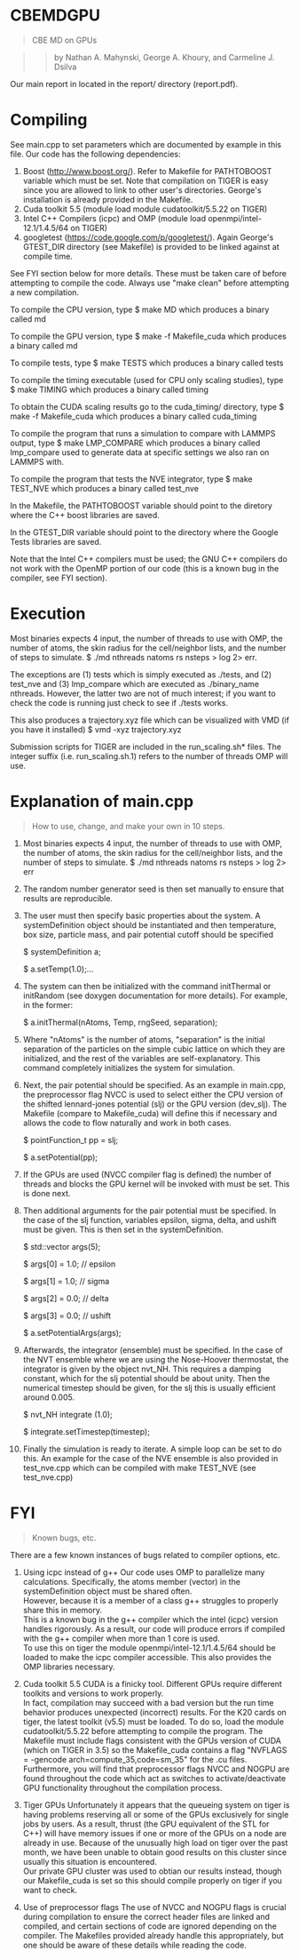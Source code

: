 CBEMDGPU
========

> CBE MD on GPUs

>> by Nathan A. Mahynski, George A. Khoury, and Carmeline J. Dsilva

Our main report in located in the report/ directory (report.pdf).

Compiling
========

See main.cpp to set parameters which are documented by example in this file.
Our code has the following dependencies:

1. Boost (http://www.boost.org/).  Refer to Makefile for PATHTOBOOST variable which must be set.  Note that compilation on TIGER is easy since you are allowed to link to other user's directories.  George's installation is already provided in the Makefile.
2. Cuda toolkit 5.5 (module load module cudatoolkit/5.5.22 on TIGER)
3. Intel C++ Compilers (icpc) and OMP (module load openmpi/intel-12.1/1.4.5/64 on TIGER) 
4. googletest (https://code.google.com/p/googletest/).  Again George's GTEST_DIR directory (see Makefile) is provided to be linked against at compile time.

See FYI section below for more details.  These must be taken care of before attempting to compile the code. Always use "make clean" before attempting a new compilation.

To compile the CPU version, type 
$ make MD
which produces a binary called md

To compile the GPU version, type
$ make -f Makefile_cuda
which produces a binary called md

To compile tests, type
$ make TESTS
which produces a binary called tests

To compile the timing executable (used for CPU only scaling studies), type
$ make TIMING
which produces a binary called timing

To obtain the CUDA scaling results go to the cuda_timing/ directory, type
$ make -f Makefile_cuda
which produces a binary called cuda_timing

To compile the program that runs a simulation to compare with LAMMPS output, type
$ make LMP_COMPARE
which produces a binary called lmp_compare used to generate data at specific settings we also ran on LAMMPS with.

To compile the program that tests the NVE integrator, type
$ make TEST_NVE
which produces a binary called test_nve

In the Makefile, the PATHTOBOOST variable should point to the diretory where the C++ boost libraries are saved.

In the GTEST_DIR variable should point to the directory where the Google Tests libraries are saved.

Note that the Intel C++ compilers must be used; the GNU C++ compilers do not work with the OpenMP portion of our code (this is a known bug in the compiler, see FYI section).


Execution
====
Most binaries expects 4 input, the number of threads to use with OMP, the number of atoms, the skin radius for the cell/neighbor lists, and the number of steps to simulate.
$ ./md nthreads natoms rs nsteps  > log 2> err.  

The exceptions are (1) tests which is simply executed as ./tests, and (2) test_nve and (3) lmp_compare which are executed as ./binary_name nthreads.
However, the latter two are not of much interest; if you want to check the code is running just check to see if ./tests works.

This also produces a trajectory.xyz file which can be visualized with VMD (if you have it installed)
$ vmd -xyz trajectory.xyz

Submission scripts for TIGER are included in the run_scaling.sh* files.  The integer suffix (i.e. run_scaling.sh.1) refers to the number of threads OMP will use.

Explanation of main.cpp
====
> How to use, change, and make your own in 10 steps.

1. Most binaries expects 4 input, the number of threads to use with OMP, the number of atoms, the skin radius for the cell/neighbor lists, and the number of steps to simulate.
$ ./md nthreads natoms rs nsteps  > log 2> err

2. The random number generator seed is then set manually to ensure that results are reproducible.

3. The user must then specify basic properties about the system.  A systemDefinition object should be instantiated and then temperature, box size, particle mass, and pair potential cutoff should be specified 
    
    $ systemDefinition a;
    
    $ a.setTemp(1.0);... 

4. The system can then be initialized with the command initThermal or initRandom (see doxygen documentation for more details).  For example, in the former:

    $ a.initThermal(nAtoms, Temp, rngSeed, separation);

5. Where "nAtoms" is the number of atoms, "separation" is the initial separation of the particles on the simple cubic lattice on which they are initialized, and the rest of the variables are self-explanatory.  This command completely initializes the system for simulation.

6. Next, the pair potential should be specified.  As an example in main.cpp, the preprocessor flag NVCC is used to select either the CPU version of the shifted lennard-jones potential (slj) or the GPU version (dev_slj).  The Makefile (compare to Makefile_cuda) will define this if necessary and allows the code to flow naturally and work in both cases.
    
    $ pointFunction_t pp = slj;
    
	$ a.setPotential(pp);

7. If the GPUs are used (NVCC compiler flag is defined) the number of threads and blocks the GPU kernel will be invoked with must be set.  This is done next.

8. Then additional arguments for the pair potential must be specified.  In the case of the slj function, variables epsilon, sigma, delta, and ushift must be given.  This is then set in the systemDefinition.

    $ std::vector <float> args(5);
    
    $ args[0] = 1.0; // epsilon
    
    $ args[1] = 1.0; // sigma
    
    $ args[2] = 0.0; // delta 
    
    $ args[3] = 0.0; // ushift
    
    $ a.setPotentialArgs(args);

9. Afterwards, the integrator (ensemble) must be specified. In the case of the NVT ensemble where we are using the Nose-Hoover thermostat, the integrator is given by the object nvt_NH.  This requires a damping constant, which for the slj potential should be about unity.  Then the numerical timestep should be given, for the slj this is usually efficient around 0.005.

    $ nvt_NH integrate (1.0);
    
    $ integrate.setTimestep(timestep);

10. Finally the simulation is ready to iterate.  A simple loop can be set to do this. An example for the case of the NVE ensemble is also provided in test_nve.cpp which can be compiled with make TEST_NVE (see test_nve.cpp)


FYI
====

> Known bugs, etc.


There are a few known instances of bugs related to compiler options, etc.

1. Using icpc instead of g++
	Our code uses OMP to parallelize many calculations.  Specifically, the atoms member (vector) in the systemDefinition object must be shared often.  
	However, because it is a member of a class g++ struggles to properly share this in memory.  
	This is a known bug in the g++ compiler which the intel (icpc) version handles rigorously. 
	As a result, our code will produce errors if compiled with the g++ compiler when more than 1 core is used.  
	To use this on tiger the module openmpi/intel-12.1/1.4.5/64 should be loaded to make the icpc compiler accessible.
	This also provides the OMP libraries necessary.

2. Cuda toolkit 5.5
	CUDA is a finicky tool.  Different GPUs require different toolkits and versions to work properly.  
	In fact, compilation may succeed with a bad version but the run time behavior produces unexpected (incorrect) results.
	For the K20 cards on tiger, the latest toolkit (v5.5) must be loaded.
	To do so, load the module cudatoolkit/5.5.22 before attempting to compile the program.
	The Makefile must include flags consistent with the GPUs version of CUDA (which on TIGER in 3.5) so the Makefile_cuda contains a flag "NVFLAGS = -gencode arch=compute_35,code=sm_35"  for the .cu files. 
	Furthermore, you will find that preprocessor flags NVCC and NOGPU are found throughout the code which act as switches to activate/deactivate GPU functionality throughout the compilation process.

3. Tiger GPUs
	Unfortunately it appears that the queueing system on tiger is having problems reserving all or some of the GPUs exclusively for single jobs by users.
	As a result, thrust (the GPU equivalent of the STL for C++) will have memory issues if one or more of the GPUs on a node are already in use.
	Because of the unusually high load on tiger over the past month, we have been unable to obtain good results on this cluster since usually this situation is encountered.  
	Our private GPU cluster was used to obtian our results instead, though our Makefile_cuda is set so this should compile properly on tiger if you want to check.
	
4. Use of preprocessor flags
	The use of NVCC and NOGPU flags is crucial during compilation to ensure the correct header files are linked and compiled, and certain sections of code are ignored depending on the compiler.
	The Makefiles provided already handle this appropriately, but one should be aware of these details while reading the code.
